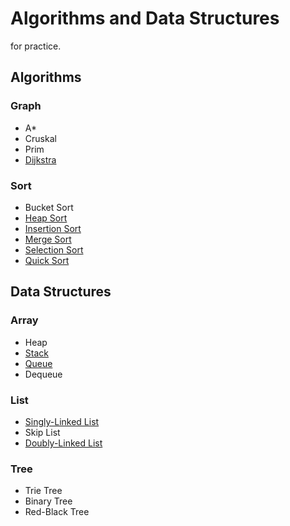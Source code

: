 # Algorithms and Data Structures
for practice.

## Algorithms
### Graph
* A*
* Cruskal
* Prim
* [Dijkstra](Algorithm/Dijkstra.cpp)

### Sort
* Bucket Sort
* [Heap Sort](Algorithm/Sort/HeapSort.cpp)
* [Insertion Sort](Algorithm/Sort/InsertionSort.cpp)
* [Merge Sort](Algorithm/Sort/MergeSort.cpp)
* [Selection Sort](Algorithm/Sort/SelectionSort.cpp)
* [Quick Sort](Algorithm/Sort/QuickSort.cpp)

## Data Structures
### Array
* Heap
* [Stack](DataStructure/Stack.cpp)
* [Queue](DataStructure/Queue.cpp)
* Dequeue

### List
* [Singly-Linked List](DataStructure/SinglyLinkedList.cpp)
* Skip List
* [Doubly-Linked List](DataStructure/DoublyLinkedList.cpp)

### Tree
* Trie Tree
* Binary Tree
* Red-Black Tree
